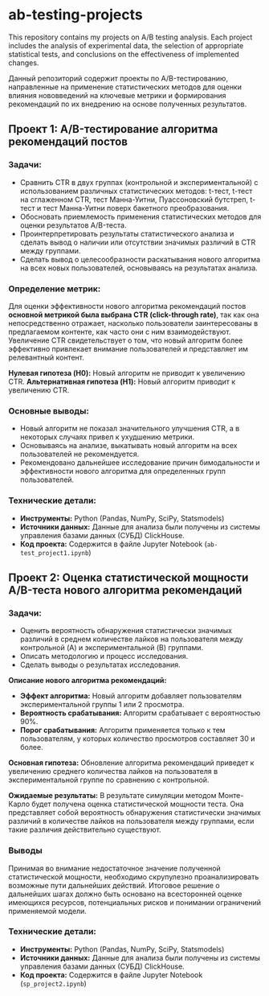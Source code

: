 # ab-testing-projects
This repository contains my projects on A/B testing analysis. Each project includes the analysis of experimental data, the selection of appropriate statistical tests, and conclusions on the effectiveness of implemented changes.

Данный репозиторий содержит проекты по A/B-тестированию, направленные на применение статистических методов для оценки влияния нововведений на ключевые метрики и формирования рекомендаций по их внедрению на основе полученных результатов.


## Проект 1: A/B-тестирование алгоритма рекомендаций постов

### Задачи:
*   Сравнить CTR в двух группах (контрольной и экспериментальной) с использованием различных статистических методов: t-тест, t-тест на сглаженном CTR, тест Манна-Уитни, Пуассоновский бутстреп, t-тест и тест Манна-Уитни поверх бакетного преобразования.
*   Обосновать приемлемость применения статистических методов для оценки результатов A/B-теста.
*   Проинтерпретировать результаты статистического анализа и сделать вывод о наличии или отсутствии значимых различий в CTR между группами.
*   Сделать вывод о целесообразности раскатывания нового алгоритма на всех новых пользователей, основываясь на результатах анализа.

### Определение метрик:
Для оценки эффективности нового алгоритма рекомендаций постов **основной метрикой была выбрана CTR (click-through rate)**, так как она непосредственно отражает, насколько пользователи заинтересованы в предлагаемом контенте, как часто они с ним взаимодействуют. Увеличение CTR свидетельствует о том, что новый алгоритм более эффективно привлекает внимание пользователей и представляет им релевантный контент.

**Нулевая гипотеза (H0):** Новый алгоритм не приводит к увеличению CTR.
**Альтернативная гипотеза (H1):** Новый алгоритм приводит к увеличению CTR.

### Основные выводы:
*  Новый алгоритм не показал значительного улучшения CTR, а в некоторых случаях привел к ухудшению метрики.
*  Основываясь на анализе, выкатывать новый алгоритм на всех пользователей не рекомендуется.
*  Рекомендовано дальнейшее исследование причин бимодальности и эффективности нового алгоритма для определенных групп пользователей.

### Технические детали:
*  **Инструменты:** Python (Pandas, NumPy, SciPy, Statsmodels)
*  **Источники данных:** Данные для анализа были получены из системы управления базами данных (СУБД) ClickHouse.
*  **Код проекта:** Содержится в файле Jupyter Notebook (`ab-test_project1.ipynb`)


## Проект 2: Оценка статистической мощности A/B-теста нового алгоритма рекомендаций

### Задачи:
*   Оценить вероятность обнаружения статистически значимых различий в среднем количестве лайков на пользователя между контрольной (A) и экспериментальной (B) группами.
*   Описать методологию и процесс исследования.
*   Сделать выводы о результатах исследования.

**Описание нового алгоритма рекомендаций:**
*   **Эффект алгоритма:**  Новый алгоритм добавляет пользователям экспериментальной группы 1 или 2 просмотра.
*   **Вероятность срабатывания:**  Алгоритм срабатывает с вероятностью 90%.
*   **Порог срабатывания:** Алгоритм применяется только к тем пользователям, у которых количество просмотров составляет 30 и более.

**Основная гипотеза:**
Обновление алгоритма рекомендаций приведет к увеличению среднего количества лайков на пользователя в экспериментальной группе по сравнению с контрольной.

**Ожидаемые результаты:**
В результате симуляции методом Монте-Карло будет получена оценка статистической мощности теста. Она представляет собой вероятность обнаружения статистически значимых различий в количестве лайков на пользователя между группами, если такие различия действительно существуют.

### Выводы
Принимая во внимание недостаточное значение полученной статистической мощности, необходимо скрупулезно проанализировать возможные пути дальнейших действий. Итоговое решение о дальнейших шагах должно быть основано на всесторонней оценке имеющихся ресурсов, потенциальных рисков и понимании ограничений применяемой модели. 

### Технические детали:
*  **Инструменты:** Python (Pandas, NumPy, SciPy, Statsmodels)
*  **Источники данных:** Данные для анализа были получены из системы управления базами данных (СУБД) ClickHouse.
*  **Код проекта:** Содержится в файле Jupyter Notebook (`sp_project2.ipynb`)


